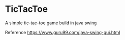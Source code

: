 # TicTacToe

A simple tic-tac-toe game build in java swing


Reference
https://www.guru99.com/java-swing-gui.html
